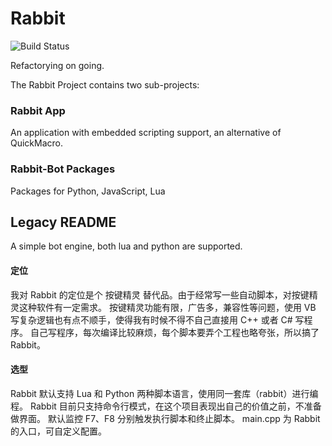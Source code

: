 Rabbit
======
![Build Status](https://6941987.visualstudio.com/_apis/public/build/definitions/11759935-74e5-4a06-843f-9794d369a62d/2/badge)

Refactorying on going.

The Rabbit Project contains two sub-projects:
### Rabbit App
An application with embedded scripting support, an alternative of QuickMacro.
### Rabbit-Bot Packages
Packages for Python, JavaScript, Lua

## Legacy README
A simple bot engine, both lua and python are supported.

#### 定位
我对 Rabbit 的定位是个 按键精灵 替代品。由于经常写一些自动脚本，对按键精灵这种软件有一定需求。
按键精灵功能有限，广告多，兼容性等问题，使用 VB 写复杂逻辑也有点不顺手，使得我有时候不得不自己直接用 C++ 或者 C# 写程序。
自己写程序，每次编译比较麻烦，每个脚本要弄个工程也略夸张，所以搞了 Rabbit。

#### 选型
Rabbit 默认支持 Lua 和 Python 两种脚本语言，使用同一套库（rabbit）进行编程。
Rabbit 目前只支持命令行模式，在这个项目表现出自己的价值之前，不准备做界面。
默认监控 F7、F8 分别触发执行脚本和终止脚本。
main.cpp 为 Rabbit 的入口，可自定义配置。
